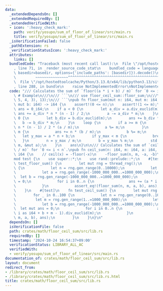 ```yaml
---
data:
  _extendedDependsOn: []
  _extendedRequiredBy: []
  _extendedVerifiedWith:
  - icon: ':heavy_check_mark:'
    path: verify/yosupo/sum_of_floor_of_linear/src/main.rs
    title: verify/yosupo/sum_of_floor_of_linear/src/main.rs
  _isVerificationFailed: false
  _pathExtension: rs
  _verificationStatusIcon: ':heavy_check_mark:'
  attributes:
    links: []
  bundledCode: "Traceback (most recent call last):\n  File \"/opt/hostedtoolcache/Python/3.13.0/x64/lib/python3.13/site-packages/onlinejudge_verify/documentation/build.py\"\
    , line 71, in _render_source_code_stat\n    bundled_code = language.bundle(stat.path,\
    \ basedir=basedir, options={'include_paths': [basedir]}).decode()\n          \
    \         ~~~~~~~~~~~~~~~^^^^^^^^^^^^^^^^^^^^^^^^^^^^^^^^^^^^^^^^^^^^^^^^^^^^^^^^^^^^^^^^^^\n\
    \  File \"/opt/hostedtoolcache/Python/3.13.0/x64/lib/python3.13/site-packages/onlinejudge_verify/languages/rust.py\"\
    , line 288, in bundle\n    raise NotImplementedError\nNotImplementedError\n"
  code: "/// Calculates the sum of `floor((a * i + b) / m)` for `0 <= i < n`.\n///\
    \ # Example\n///\n/// ```\n/// use floor_ceil_sum::floor_sum;\n///\n/// assert_eq!(floor_sum(6,\
    \ 5, 4, 3), 13);\n/// ```\npub fn floor_sum(mut n: i64, mut m: i64, mut a: i64,\
    \ mut b: i64) -> i64 {\n    assert!(0 <= n);\n    assert!(1 <= m);\n    let mut\
    \ ans = 0_i64;\n    if a < 0 {\n        let a_div = a.div_euclid(m);\n       \
    \ ans += a_div * n * (n - 1) / 2;\n        a -= a_div * m;\n    }\n    if b <\
    \ 0 {\n        let b_div = b.div_euclid(m);\n        ans += b_div * n;\n     \
    \   b -= b_div * m;\n    }\n    loop {\n        if a >= m {\n            ans +=\
    \ n * (n - 1) / 2 * (a / m);\n            a %= m;\n        }\n        if b >=\
    \ m {\n            ans += n * (b / m);\n            b %= m;\n        }\n     \
    \   let y_max = a * n + b;\n        if y_max < m {\n            break;\n     \
    \   }\n        n = y_max / m;\n        b = y_max % m;\n        std::mem::swap(&mut\
    \ m, &mut a);\n    }\n    ans\n}\n\n/// Calculates the sum of `ceil((a * i + b)\
    \ / m)` for `0 <= i < n`.\npub fn ceil_sum(n: i64, m: i64, a: i64, b: i64) ->\
    \ i64 {\n    // ceil(x) = -floor(-x)\n    -floor_sum(n, m, -a, -b)\n}\n\n#[cfg(test)]\n\
    mod test {\n    use super::*;\n    use rand::prelude::*;\n    #[test]\n    fn\
    \ test_floor_sum() {\n        let mut rng = thread_rng();\n        for _ in 0..100\
    \ {\n            let n = rng.gen_range(0..10000);\n            let m = rng.gen_range(1..=1000_000_000);\n\
    \            let a = rng.gen_range(-1000_000_000..=1000_000_000);\n          \
    \  let b = rng.gen_range(-1000_000_000..=1000_000_000);\n            let mut ans\
    \ = 0;\n            for i in 0..n {\n                ans += (a * i as i64 + b).div_euclid(m);\n\
    \            }\n            assert_eq!(floor_sum(n, m, a, b), ans);\n        }\n\
    \    }\n    #[test]\n    fn test_ceil_sum() {\n        let mut rng = thread_rng();\n\
    \        for _ in 0..100 {\n            let n = rng.gen_range(0..10000);\n   \
    \         let m = rng.gen_range(1..=1000_000_000);\n            let a = rng.gen_range(-1000_000_000..=1000_000_000);\n\
    \            let b = rng.gen_range(-1000_000_000..=1000_000_000);\n          \
    \  let mut ans = 0;\n            for i in 0..n {\n                ans += (a *\
    \ i as i64 + b + m - 1).div_euclid(m);\n            }\n            assert_eq!(ceil_sum(n,\
    \ m, a, b), ans);\n        }\n    }\n}\n"
  dependsOn: []
  isVerificationFile: false
  path: crates/math/floor_ceil_sum/src/lib.rs
  requiredBy: []
  timestamp: '2024-10-24 16:54:37+09:00'
  verificationStatus: LIBRARY_ALL_AC
  verifiedWith:
  - verify/yosupo/sum_of_floor_of_linear/src/main.rs
documentation_of: crates/math/floor_ceil_sum/src/lib.rs
layout: document
redirect_from:
- /library/crates/math/floor_ceil_sum/src/lib.rs
- /library/crates/math/floor_ceil_sum/src/lib.rs.html
title: crates/math/floor_ceil_sum/src/lib.rs
---
```

